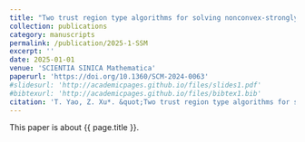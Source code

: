```yaml
---
title: "Two trust region type algorithms for solving nonconvex-strongly concave minimax problems (in Chinese)"
collection: publications
category: manuscripts
permalink: /publication/2025-1-SSM
excerpt: ''
date: 2025-01-01
venue: 'SCIENTIA SINICA Mathematica'
paperurl: 'https://doi.org/10.1360/SCM-2024-0063'
#slidesurl: 'http://academicpages.github.io/files/slides1.pdf'
#bibtexurl: 'http://academicpages.github.io/files/bibtex1.bib'
citation: 'T. Yao, Z. Xu*. &quot;Two trust region type algorithms for solving nonconvex-strongly concave minimax problems (in Chinese).&quot; <i>Computational Optimization and Applications</i>. 55:1-18, 2025. https://doi.org/10.1360/SCM-2024-0063'
---
```

This paper is about {{ page.title }}.
